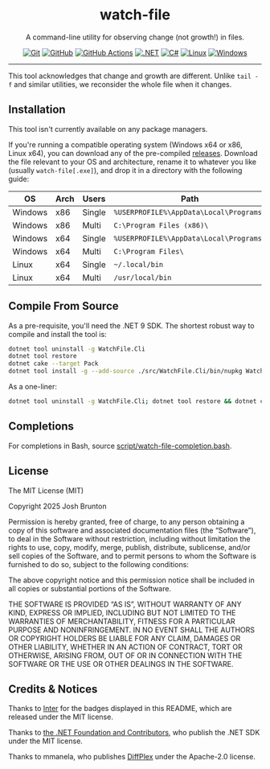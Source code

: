 <div>
<span style="text-align: center;">
<h1>watch-file</h1>
<p>
    A command-line utility for observing change (not growth!) in files. 
</p>

[![Git](https://img.shields.io/badge/Git-F05032?logo=git&logoColor=fff)](#) [![GitHub](https://img.shields.io/badge/GitHub-%23121011.svg?logo=github&logoColor=white)](#) [![GitHub Actions](https://img.shields.io/badge/GitHub_Actions-2088FF?logo=github-actions&logoColor=white)](#) [![.NET](https://img.shields.io/badge/.NET-512BD4?logo=dotnet&logoColor=fff)](#) [![C#](https://custom-icon-badges.demolab.com/badge/C%23-%23239120.svg?logo=cshrp&logoColor=white)](#) [![Linux](https://img.shields.io/badge/Linux-FCC624?logo=linux&logoColor=black)](#) [![Windows](https://custom-icon-badges.demolab.com/badge/Windows-0078D6?logo=windows11&logoColor=white)](#) 
</span>
</div>

<hr />

This tool acknowledges that change and growth are different.  Unlike `tail -f` and similar utilities, we reconsider the whole file when it changes. 

## Installation

This tool isn't currently available on any package managers. 

If you're running a compatible operating system (Windows x64 or x86, Linux x64), you can download any of the pre-compiled [releases](https://github.com/brunt-toast/watch-file/releases). Download the file relevant to your OS and architecture, rename it to whatever you like (usually `watch-file[.exe]`), and drop it in a directory with the following guide: 

| OS | Arch | Users | Path |
|---|---|---|---|
| Windows | x86 | Single | `%USERPROFILE%\AppData\Local\Programs\` |
| Windows | x86 | Multi  | `C:\Program Files (x86)\` |
| Windows | x64 | Single | `%USERPROFILE%\AppData\Local\Programs\` |
| Windows | x64 | Multi  | `C:\Program Files\` |
| Linux   | x64 | Single | `~/.local/bin` |
| Linux   | x64 | Multi  | `/usr/local/bin` |

## Compile From Source

As a pre-requisite, you'll need the .NET 9 SDK. The shortest robust way to compile and install the tool is: 
```bash
dotnet tool uninstall -g WatchFile.Cli
dotnet tool restore
dotnet cake --target Pack
dotnet tool install -g --add-source ./src/WatchFile.Cli/bin/nupkg WatchFile.Cli
```

As a one-liner: 
```bash
dotnet tool uninstall -g WatchFile.Cli; dotnet tool restore && dotnet cake --target Pack && dotnet tool install -g --add-source ./src/WatchFile.Cli/bin/nupkg WatchFile.Cli;
```

## Completions

For completions in Bash, source [script/watch-file-completion.bash](script/watch-file-completion.bash). 

## License

The MIT License (MIT)

Copyright 2025 Josh Brunton

Permission is hereby granted, free of charge, to any person obtaining a copy of this software and associated documentation files (the “Software”), to deal in the Software without restriction, including without limitation the rights to use, copy, modify, merge, publish, distribute, sublicense, and/or sell copies of the Software, and to permit persons to whom the Software is furnished to do so, subject to the following conditions:

The above copyright notice and this permission notice shall be included in all copies or substantial portions of the Software.

THE SOFTWARE IS PROVIDED “AS IS”, WITHOUT WARRANTY OF ANY KIND, EXPRESS OR IMPLIED, INCLUDING BUT NOT LIMITED TO THE WARRANTIES OF MERCHANTABILITY, FITNESS FOR A PARTICULAR PURPOSE AND NONINFRINGEMENT. IN NO EVENT SHALL THE AUTHORS OR COPYRIGHT HOLDERS BE LIABLE FOR ANY CLAIM, DAMAGES OR OTHER LIABILITY, WHETHER IN AN ACTION OF CONTRACT, TORT OR OTHERWISE, ARISING FROM, OUT OF OR IN CONNECTION WITH THE SOFTWARE OR THE USE OR OTHER DEALINGS IN THE SOFTWARE.

## Credits &amp; Notices

Thanks to [Inter](https://github.com/inttter/md-badges) for the badges displayed in this README, which are released under the MIT license. 

Thanks to [the .NET Foundation and Contributors](https://github.com/dotnet/dotnet), who publish the .NET SDK under the MIT license. 

Thanks to mmanela, who publishes [DiffPlex](https://github.com/mmanela/diffplex/) under the Apache-2.0 license.
